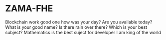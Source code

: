 # ZAMA-FHE
Blockchain work
good one
how was your day?
Are you available today?
What is your good name?
Is there rain over there?
Which is your best subject?
Mathematics is the best suject for developer
I am king of the world
